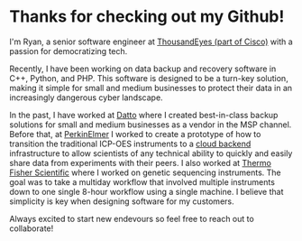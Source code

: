 # Thanks for checking out my Github!

I'm Ryan, a senior software engineer at [ThousandEyes (part of Cisco)](https://www.thousandeyes.com/) with a passion for democratizing tech.

Recently, I have been working on data backup and recovery software in C++, Python, and PHP. This software is designed to be a turn-key solution, making it simple for small and medium businesses to protect their data in an increasingly dangerous cyber landscape.

In the past, I have worked at [Datto](https://www.datto.com/) where I created best-in-class backup solutions for small and medium businesses as a vendor in the MSP channel. Before that, at [PerkinElmer](https://www.perkinelmer.com/) I worked to create a prototype of how to transition the traditional ICP-OES instruments to a [cloud backend](https://mack-ryan.com/cloud-enabled-lab/) infrastructure to allow scientists of any technical ability to quickly and easily share data from experiments with their peers. I also worked at [Thermo Fisher Scientific](https://www.thermofisher.com/us/en/home.html) where I worked on genetic sequencing instruments. The goal was to take a multiday workflow that involved multiple instruments down to one single 8-hour workflow using a single machine. I believe that simplicity is key when designing software for my customers.

Always excited to start new endevours so feel free to reach out to collaborate!

<!---
kamoras/kamoras is a ✨ special ✨ repository because its `README.md` (this file) appears on your GitHub profile.
You can click the Preview link to take a look at your changes.
--->
